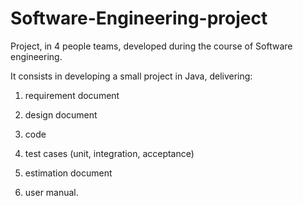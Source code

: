 # Software-Engineering-project
Project, in 4 people teams, developed during the course of Software engineering.

It consists in developing a small project in Java, delivering: 

1. requirement document

2. design document

3. code

4. test cases (unit, integration, acceptance)

5. estimation document

6. user manual. 

